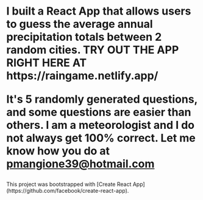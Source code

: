<h1>I built a React App that allows users to guess the average annual precipitation totals between 2 random cities. 
<b>TRY OUT THE APP RIGHT HERE AT https://raingame.netlify.app/ </b>

<b>It's 5 randomly generated questions, and some questions are easier than others.  I am a meteorologist and I do not always get 100% correct.  Let me know how you do at pmangione39@hotmail.com</b>
</h1>
This project was bootstrapped with [Create React App](https://github.com/facebook/create-react-app).

